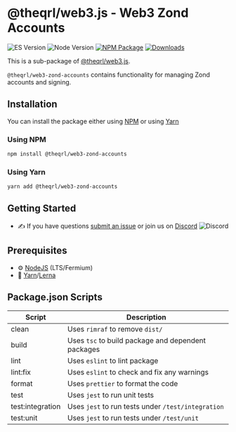 # @theqrl/web3.js - Web3 Zond Accounts

![ES Version](https://img.shields.io/badge/ES-2020-yellow)
![Node Version](https://img.shields.io/badge/node-14.x-green)
[![NPM Package](https://img.shields.io/npm/v/@theqrl/web3-zond-accounts)](https://www.npmjs.com/package/@theqrl/web3-zond-accounts)
[![Downloads](https://img.shields.io/npm/dm/@theqrl/web3-zond-accounts)](https://www.npmjs.com/package/@theqrl/web3-zond-accounts)

This is a sub-package of [@theqrl/web3.js](https://github.com/theqrl/web3.js).

`@theqrl/web3-zond-accounts` contains functionality for managing Zond accounts and signing.

## Installation

You can install the package either using [NPM](https://www.npmjs.com/package/@theqrl/web3-zond-accounts) or using [Yarn](https://yarnpkg.com/package/@theqrl/web3-zond-accounts)

### Using NPM

```bash
npm install @theqrl/web3-zond-accounts
```

### Using Yarn

```bash
yarn add @theqrl/web3-zond-accounts
```

## Getting Started

-   :writing_hand: If you have questions [submit an issue](https://github.com/theqrl/web3.js/issues/new) or join us on [Discord](https://theqrl.org/discord)
    ![Discord](https://img.shields.io/discord/357604137204056065.svg?label=Discord&logo=discord)

## Prerequisites

-   :gear: [NodeJS](https://nodejs.org/) (LTS/Fermium)
-   :toolbox: [Yarn](https://yarnpkg.com/)/[Lerna](https://lerna.js.org/)

## Package.json Scripts

| Script           | Description                                        |
| ---------------- | -------------------------------------------------- |
| clean            | Uses `rimraf` to remove `dist/`                    |
| build            | Uses `tsc` to build package and dependent packages |
| lint             | Uses `eslint` to lint package                      |
| lint:fix         | Uses `eslint` to check and fix any warnings        |
| format           | Uses `prettier` to format the code                 |
| test             | Uses `jest` to run unit tests                      |
| test:integration | Uses `jest` to run tests under `/test/integration` |
| test:unit        | Uses `jest` to run tests under `/test/unit`        |

[docs]: https://docs.theqrl.org/
[repo]: https://github.com/theqrl/web3.js/tree/main/packages/web3-zond-accounts
[npm-image]: https://img.shields.io/github/package-json/v/theqrl/web3.js/main?filename=packages%2Fweb3-zond-accounts%2Fpackage.json
[npm-url]: https://npmjs.org/package/@theqrl/web3-zond-accounts
[downloads-image]: https://img.shields.io/npm/dm/@theqrl/web3-zond-accounts?label=npm%20downloads
